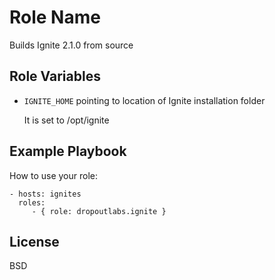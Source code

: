 Role Name
=========

Builds Ignite 2.1.0 from source

Role Variables
--------------

- `IGNITE_HOME` pointing to location of Ignite installation folder

    It is set to /opt/ignite

Example Playbook
----------------

How to use your role:

    - hosts: ignites
      roles:
         - { role: dropoutlabs.ignite }

License
-------

BSD
